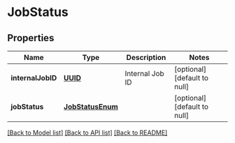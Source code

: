 # JobStatus
## Properties

Name | Type | Description | Notes
------------ | ------------- | ------------- | -------------
**internalJobID** | [**UUID**](UUID.md) | Internal Job ID | [optional] [default to null]
**jobStatus** | [**JobStatusEnum**](JobStatusEnum.md) |  | [optional] [default to null]

[[Back to Model list]](../README.md#documentation-for-models) [[Back to API list]](../README.md#documentation-for-api-endpoints) [[Back to README]](../README.md)


